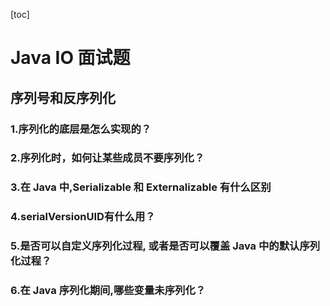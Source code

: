 [toc]



# Java IO 面试题





## 序列号和反序列化

### 1.序列化的底层是怎么实现的？

### 2.序列化时，如何让某些成员不要序列化？

### 3.在 Java 中,Serializable 和 Externalizable 有什么区别

### 4.serialVersionUID有什么用？

### 5.是否可以自定义序列化过程, 或者是否可以覆盖 Java 中的默认序列化过程？

### 6.在 Java 序列化期间,哪些变量未序列化？